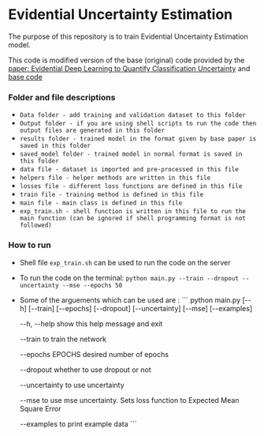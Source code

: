 # Evidential Uncertainty Estimation

The purpose of this repository is to train Evidential Uncertainty Estimation model. 

This code is modified version of the base (original) code provided by the [paper: Evidential Deep Learning to Quantify Classification Uncertainty](https://arxiv.org/abs/1806.01768) and [base code](https://github.com/dougbrion/pytorch-classification-uncertainty)

### Folder and file descriptions
* `Data folder - add training and validation dataset to this folder`
* `Output folder - if you are using shell scripts to run the code then output files are generated in this folder`
* `results folder - trained model in the format given by base paper is saved in this folder`
* `saved_model folder - trained model in normal format is saved in this folder`
* `data file - dataset is imported and pre-processed in this file`
* `helpers file - helper methods are written in this file`
* `losses file - different loss functions are defined in this file`
* `train file - training method is defined in this file`
* `main file - main class is defined in this file`
* `exp_train.sh - shell function is written in this file to run the main function (can be ignored if shell programming format is not followed)`

### How to run
* Shell file `exp_train.sh` can be used to run the code on the server

* To run the code on the terminal: `python main.py --train --dropout --uncertainty --mse --epochs 50`

* Some of the arguements which can be used are : ``` python main.py [--h] [--train] [--epochs] [--dropout] [--uncertainty] [--mse] [--examples]   

  --h, --help       show this help message and exit   
  
  --train           to train the network   
  
  --epochs EPOCHS   desired number of epochs   
  
  --dropout         whether to use dropout or not   
  
  --uncertainty     to use uncertainty    
  
  --mse             to use mse uncertainty. Sets loss function to Expected Mean Square Error    
  
  --examples        to print example data           ``` 
